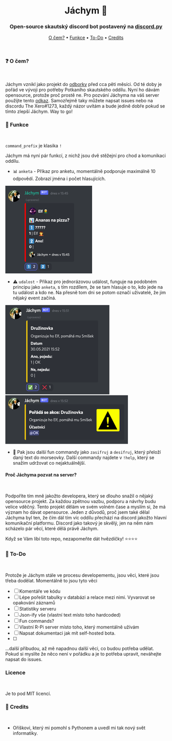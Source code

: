 <h1 align=center>
<br>
    Jáchym 🤖
<br>
</h1>

<h3 align=center>
Open-source skautský discord bot postavený na
<a href="https://discordpy.readthedocs.io/en/stable/"> discord.py </a>
</h3>

<p align=center>
  <a href="##about?">O čem?</a>
  •
  <a href="#feat">Funkce</a>
  •
  <a href="##todo">To-Do</a>
  •
  <a href="#cred">Credits</a>
</p>

<br>

<div id="#about">

### ❓ O čem?

<br>

Jáchym vznikl jako projekt do [odborky](https://odborky.skaut.cz/ajtak/) před cca pěti měsíci. Od té doby je pořád ve
vývoji pro potřeby Potkaního skautského oddílu. Nyní ho dávám opensource, protože proč prostě ne. Pro pozvání Jáchyma na
váš server použijte tento
[odkaz](https://discord.com/api/oauth2/authorize?client_id=784879308288163840&permissions=1275259968&scope=bot).
Samozřejmě taky můžete napsat issues nebo na discordu The Xero#1273, každý názor uvítám a bude jedině dobře pokud se
tímto zlepší Jáchym. Way to go!

</div>

<div id="feat">

### 🤖 Funkce

<br>

`command_prefix` je klasika `!`

Jáchym má nyní pár funkcí, z nichž jsou dvě stěžejní pro chod a komunikaci oddílu.

* 📊 `anketa` - Příkaz pro anketu, momentálně podporuje maximálně 10 odpovědí. Zobrazí jména i počet hlasujících.

![picture1](fotky/img.png)

* ⚠️ `udalost` - Příkaz pro jednorázovou událost, funguje na podobném principu jako `anketa`, s tím rozdílem, že se tam
  hlasuje o to, kdo jede na tu událost a kdo ne. Na přesně tom dni se potom označí uživatelé, že jim nějaký event
  začíná.

![img_1.png](fotky/img_1.png)![img_2.png](fotky/img_2.png)

* 🎉 Pak jsou další fun commandy jako `zasifruj` a `desifruj`, který přeloží daný text do morseovky. Další commandy
  najdete v `!help`, který se snažím udržovat co nejaktuálnější.

#### Proč Jáchyma pozvat na server?

<br>

Podpoříte tím mně jakožto developera, který se dlouho snažil o nějaký opensource projekt. Za každou zpětnou vazbu,
podporu a návrhy budu velice vděčný. Tento projekt dělám ve svém volném čase a myslím si, že má význam ho dávat
opensource. Jeden z důvodů, proč jsem také dělal Jáchyma byl ten, že čím dál tím víc oddílu přechází na discord jakožto
hlavní komunikační platformu. Discord jako takový je skvělý, jen na něm nám scházelo pár věcí, které dělá právě Jáchym.

Když se Vám líbí toto repo, nezapomeňte dát hvězdičky! ⭐⭐⭐⭐

</div>

<div id="#todo">

### 📝 To-Do

<br>

Protože je Jáchym stále ve procesu developementu, jsou věci, které jsou třeba dodělat. Momentálně to jsou tyto věci

- [ ] Komentáře ve kódu
- [ ] Lépe pořešit tabulky v databázi a relace mezi nimi. Vyvarovat se opakování záznamů
- [ ] Statistiky serveru
- [ ] Json-ify vše (vlastní text místo toho hardcoded)
- [ ] Fun commands?
- [ ] Vlastní R-Pi server místo toho, který momentálně užívám
- [ ] Napsat dokumentaci jak mít self-hosted bota.
- [ ]

...další přibudou, až mě napadnou další věci, co budou potřeba udělat. Pokud si myslíte že něco není v pořádku a je to
potřeba upravit, neváhejte napsat do issues.
</div>

### Licence

<br>

Je to pod MIT licencí.

<div id="cred">

### 📜 Credits

<br>

* Oříškovi, který mi pomohl s Pythonem a uvedl mi tak nový svět informatiky.

</div>